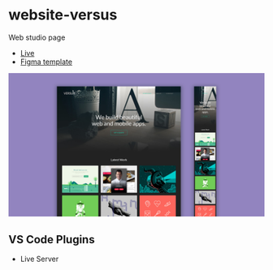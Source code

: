 # website-versus

Web studio page

- [Live](https://dddoog9.github.io/website-versus/)
- [Figma template](https://www.figma.com/file/goGP76H0kkqcSDaNPlWZyF/VERSUS?node-id=0%3A1)

![Website VERSUS](https://github.com/dddoog9/website-versus/raw/main/versus.jpg)

## VS Code Plugins

- Live Server
